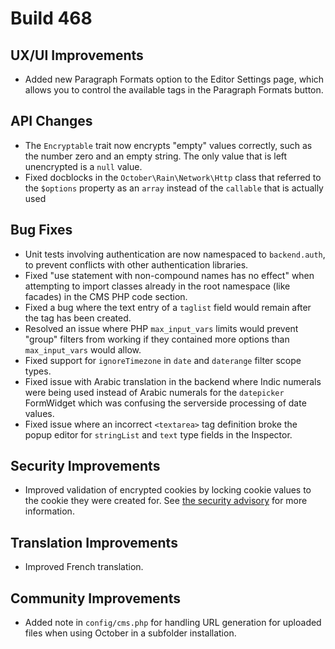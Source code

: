 # Build 468

## UX/UI Improvements
- Added new Paragraph Formats option to the Editor Settings page, which allows you to control the available tags in the Paragraph Formats button.

## API Changes
- The `Encryptable` trait now encrypts "empty" values correctly, such as the number zero and an empty string. The only value that is left unencrypted is a `null` value.
- Fixed docblocks in the `October\Rain\Network\Http` class that referred to the `$options` property as an `array` instead of the `callable` that is actually used

## Bug Fixes
- Unit tests involving authentication are now namespaced to `backend.auth`, to prevent conflicts with other authentication libraries.
- Fixed "use statement with non-compound names has no effect" when attempting to import classes already in the root namespace (like facades) in the CMS PHP code section.
- Fixed a bug where the text entry of a `taglist` field would remain after the tag has been created.
- Resolved an issue where PHP `max_input_vars` limits would prevent "group" filters from working if they contained more options than `max_input_vars` would allow.
- Fixed support for `ignoreTimezone` in `date` and `daterange` filter scope types.
- Fixed issue with Arabic translation in the backend where Indic numerals were being used instead of Arabic numerals for the `datepicker` FormWidget which was confusing the serverside processing of date values.
- Fixed issue where an incorrect `<textarea>` tag definition broke the popup editor for `stringList` and `text` type fields in the Inspector.

## Security Improvements
- Improved validation of encrypted cookies by locking cookie values to the cookie they were created for. See [the security advisory](https://github.com/octobercms/october/security/advisories/GHSA-55mm-5399-7r63) for more information.

## Translation Improvements
- Improved French translation.

## Community Improvements
- Added note in `config/cms.php` for handling URL generation for uploaded files when using October in a subfolder installation.
